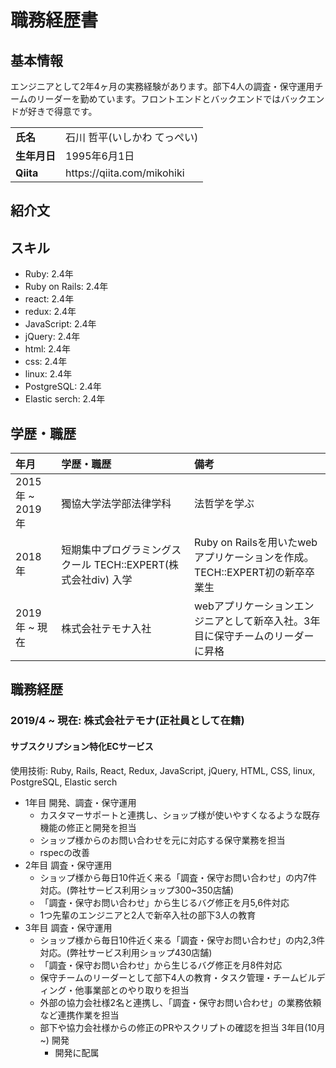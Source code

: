 # 職務経歴書
## 基本情報
エンジニアとして2年4ヶ月の実務経験があります。部下4人の調査・保守運用チームのリーダーを勤めています。フロントエンドとバックエンドではバックエンドが好きで得意です。

<table>
    <tr>
        <td><strong>氏名</strong></td>
        <td>石川 哲平(いしかわ てっぺい)</td>
    </tr>
    <tr>
        <td><strong>生年月日</strong></td>
        <td>1995年6月1日</td>
    </tr>
    <tr>
        <td><strong>Qiita</strong></td>
        <td>https://qiita.com/mikohiki</td>
    </tr>
</table>

## 紹介文
## スキル
- Ruby: 2.4年
- Ruby on Rails: 2.4年
- react: 2.4年
- redux: 2.4年
- JavaScript: 2.4年
- jQuery: 2.4年
- html: 2.4年
- css: 2.4年
- linux: 2.4年
- PostgreSQL: 2.4年
- Elastic serch: 2.4年

## 学歴・職歴

| 年月 | 学歴・職歴 | 備考 |
|:---|:---|:---|
|2015年 ~ 2019年|獨協大学法学部法律学科|法哲学を学ぶ|
|2018年|短期集中プログラミングスクール TECH::EXPERT(株式会社div) 入学|Ruby on Railsを用いたwebアプリケーションを作成。TECH::EXPERT初の新卒卒業生|
|2019年 ~ 現在|株式会社テモナ入社|webアプリケーションエンジニアとして新卒入社。3年目に保守チームのリーダーに昇格|

## 職務経歴
### 2019/4 ~ 現在: 株式会社テモナ(正社員として在籍)
#### サブスクリプション特化ECサービス
使用技術: Ruby, Rails, React, Redux, JavaScript, jQuery, HTML, CSS, linux, PostgreSQL, Elastic serch

- 1年目 開発、調査・保守運用
  - カスタマーサポートと連携し、ショップ様が使いやすくなるような既存機能の修正と開発を担当
  - ショップ様からのお問い合わせを元に対応する保守業務を担当
  - rspecの改善
- 2年目 調査・保守運用
  - ショップ様から毎日10件近く来る「調査・保守お問い合わせ」の内7件対応。(弊社サービス利用ショップ300~350店舗)
  - 「調査・保守お問い合わせ」から生じるバグ修正を月5,6件対応
  - 1つ先輩のエンジニアと2人で新卒入社の部下3人の教育
- 3年目 調査・保守運用
  - ショップ様から毎日10件近く来る「調査・保守お問い合わせ」の内2,3件対応。(弊社サービス利用ショップ430店舗)
  - 「調査・保守お問い合わせ」から生じるバグ修正を月8件対応
  - 保守チームのリーダーとして部下4人の教育・タスク管理・チームビルディング・他事業部とのやり取りを担当
  - 外部の協力会社様2名と連携し、「調査・保守お問い合わせ」の業務依頼など連携作業を担当
  - 部下や協力会社様からの修正のPRやスクリプトの確認を担当
	3年目(10月~) 開発
	- 開発に配属
